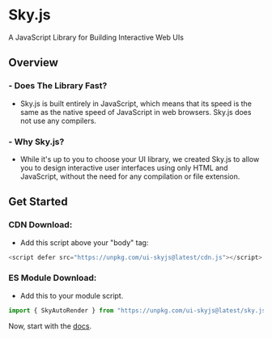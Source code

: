 # Sky.js
A JavaScript Library for Building Interactive Web UIs

## Overview

### - Does The Library Fast?
- Sky.js is built entirely in JavaScript, which means that its speed is the same as the native speed of JavaScript in web browsers. Sky.js does not use any compilers.

### - Why Sky.js?
- While it's up to you to choose your UI library, we created Sky.js to allow you to design interactive user interfaces using only HTML and JavaScript, without the need for any compilation or file extension.

## Get Started

### CDN Download:
- Add this script above your "body" tag:
```js
<script defer src="https://unpkg.com/ui-skyjs@latest/cdn.js"></script>
```

### ES Module Download:
- Add this to your module script.
```js
import { SkyAutoRender } from "https://unpkg.com/ui-skyjs@latest/sky.js"
```
Now, start with the [docs](https://github.com/jehaad1/Sky.js/blob/main/Docs.md).
